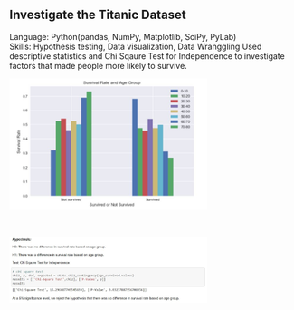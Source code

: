 ## Investigate the Titanic Dataset
Language: Python(pandas, NumPy, Matplotlib, SciPy, PyLab) </br>
Skills: Hypothesis testing, Data visualization, Data Wranggling
Used descriptive statistics and Chi Sqaure Test for Independence to investigate factors that made people more likely to survive. 
</br>
<p align="left">
  <img src="hist.JPG" width="350"/>
</p>
</br>
<p align="left">
  <img src="chis.JPG" width="350"/>
</p>

